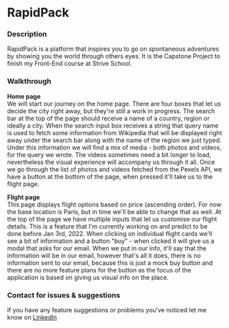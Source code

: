 # RapidPack

### Description
RapidPack is a platform that inspires you to go on spontaneous adventures by showing you the world through others eyes.
It is the Capstone Project to finish my Front-End course at Strive School.

### Walkthrough

**Home page**    
We will start our journey on the home page. There are four boxes that let us decide the city right away, but they're still a work in progress. The search bar at the top of the page should receive a name of a country, region or ideally a city. When the search input box receives a string that query name is used to fetch some information from Wikipedia that will be displayed right away under the search bar along with the name of the region we just typed. Under this information we will find a mix of media - both photos and videos, for the query we wrote. The videos sometimes need a bit longer to load, nevertheless the visual experience will accompany us through it all. Once we go through the list of photos and videos fetched from the Pexels API, we have a button at the bottom of the page, when pressed it'll take us to the flight page.

**Flight page**   
This page displays flight options based on price (ascending order). For now the base location is Paris, but in time we'll be able to change that as well. At the top of the page we have multiple inputs that let us customise our flight details. This is a feature that I'm currently working on and predict to be done before Jan 3rd, 2022. When clicking on individual flight cards we'll see a bit of information and a button "buy" - when clicked it will give us a modal that asks for our email. When we put in our info, it'll say that the information will be in our email, however that's all it does, there is no information sent to our email, because this is just a mock buy button and there are no more feature plans for the button as the focus of the application is based on giving us visual info on the place.


### Contact for issues & suggestions
If you have any feature suggestions or problems you've noticed let me know on [LinkedIn](https://www.linkedin.com/in/matīss-komļevs-20343020b/)
